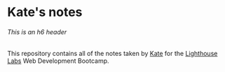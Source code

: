 # Kate's notes

###### This is an h6 header

This repository contains all of the notes taken by [Kate](https://github.com/katebatrakova) for the [Lighthouse Labs](https://www.lighthouselabs.ca/) Web Development Bootcamp.
